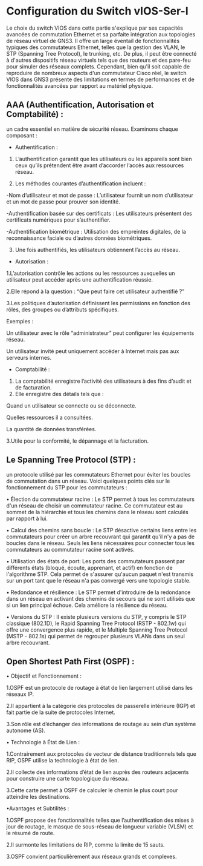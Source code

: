 # Configuration du Switch vIOS-Ser-I

Le choix du switch VIOS dans cette partie s'explique par ses capacités avancées de commutation Ethernet et sa parfaite intégration aux topologies de réseau virtuel de GNS3. Il offre un large éventail de fonctionnalités typiques des commutateurs Ethernet, telles que la gestion des VLAN, le STP (Spanning Tree Protocol), le trunking, etc. De plus, il peut être connecté à d'autres dispositifs réseau virtuels tels que des routeurs et des pare-feu pour simuler des réseaux complets. Cependant, bien qu'il soit capable de reproduire de nombreux aspects d'un commutateur Cisco réel, le switch VIOS dans GNS3 présente des limitations en termes de performances et de fonctionnalités avancées par rapport au matériel physique.

## AAA (Authentification, Autorisation et Comptabilité) : 
un cadre essentiel en matière de sécurité réseau. Examinons chaque composant :


- Authentification :
1. L’authentification garantit que les utilisateurs ou les appareils sont bien ceux qu’ils prétendent être avant d’accorder l’accès aux ressources réseau.

2. Les méthodes courantes d’authentification incluent :

-Nom d’utilisateur et mot de passe : L’utilisateur fournit un nom d’utilisateur et un mot de passe pour prouver son identité.

-Authentification basée sur des certificats : Les utilisateurs présentent des certificats numériques pour s’authentifier.

-Authentification biométrique : Utilisation des empreintes digitales, de la reconnaissance faciale ou d’autres données biométriques.

3. Une fois authentifiés, les utilisateurs obtiennent l’accès au réseau.

- Autorisation :

1.L’autorisation contrôle les actions ou les ressources auxquelles un utilisateur peut accéder après une authentification réussie.

2.Elle répond à la question : “Que peut faire cet utilisateur authentifié ?”

3.Les politiques d’autorisation définissent les permissions en fonction des rôles, des groupes ou d’attributs spécifiques.

Exemples :

Un utilisateur avec le rôle “administrateur” peut configurer les équipements réseau.

Un utilisateur invité peut uniquement accéder à Internet mais pas aux serveurs internes.

- Comptabilité :

1. La comptabilité enregistre l’activité des utilisateurs à des fins d’audit et de facturation.
2. Elle enregistre des détails tels que :

Quand un utilisateur se connecte ou se déconnecte.

Quelles ressources il a consultées.

La quantité de données transférées.

3.Utile pour la conformité, le dépannage et la facturation.

## Le Spanning Tree Protocol (STP) :
un protocole utilisé par les commutateurs Ethernet pour éviter les boucles de commutation dans un réseau. Voici quelques points clés sur le fonctionnement du STP pour les commutateurs :

• Élection du commutateur racine : Le STP permet à tous les commutateurs d'un réseau de choisir un commutateur racine. Ce commutateur est au sommet de la hiérarchie et tous les chemins dans le réseau sont calculés par rapport à lui.

• Calcul des chemins sans boucle : Le STP désactive certains liens entre les commutateurs pour créer un arbre recouvrant qui garantit qu'il n'y a pas de boucles dans le réseau. Seuls les liens nécessaires pour connecter tous les commutateurs au commutateur racine sont activés.

• Utilisation des états de port: Les ports des commutateurs passent par différents états (bloqué, écoute, apprenant, et actif) en fonction de l'algorithme STP. Cela permet de s'assurer qu'aucun paquet n'est transmis sur un port tant que le réseau n'a pas convergé vers une topologie stable.

• Redondance et résilience : Le STP permet d'introduire de la redondance dans un réseau en activant des chemins de secours qui ne sont utilisés que si un lien principal échoue. Cela améliore la résilience du réseau.

• Versions du STP : Il existe plusieurs versions du STP, y compris le STP classique (802.1D), le Rapid Spanning Tree Protocol (RSTP - 802.1w) qui offre une convergence plus rapide, et le Multiple Spanning Tree Protocol (MSTP - 802.1s) qui permet de regrouper plusieurs VLANs dans un seul arbre recouvrant.

## Open Shortest Path First (OSPF) :
• Objectif et Fonctionnement :

1.OSPF est un protocole de routage à état de lien largement utilisé dans les réseaux IP.

2.Il appartient à la catégorie des protocoles de passerelle intérieure (IGP) et fait partie de la suite de protocoles Internet.

3.Son rôle est d’échanger des informations de routage au sein d’un système autonome (AS).

• Technologie à État de Lien :

1.Contrairement aux protocoles de vecteur de distance traditionnels tels que RIP, OSPF utilise la technologie à état de lien.

2.Il collecte des informations d’état de lien auprès des routeurs adjacents pour construire une carte topologique du réseau.

3.Cette carte permet à OSPF de calculer le chemin le plus court pour atteindre les destinations.

•Avantages et Subtilités :

1.OSPF propose des fonctionnalités telles que l’authentification des mises à jour de routage, le masque de sous-réseau de longueur variable (VLSM) et le résumé de route.

2.Il surmonte les limitations de RIP, comme la limite de 15 sauts.

3.OSPF convient particulièrement aux réseaux grands et complexes.
